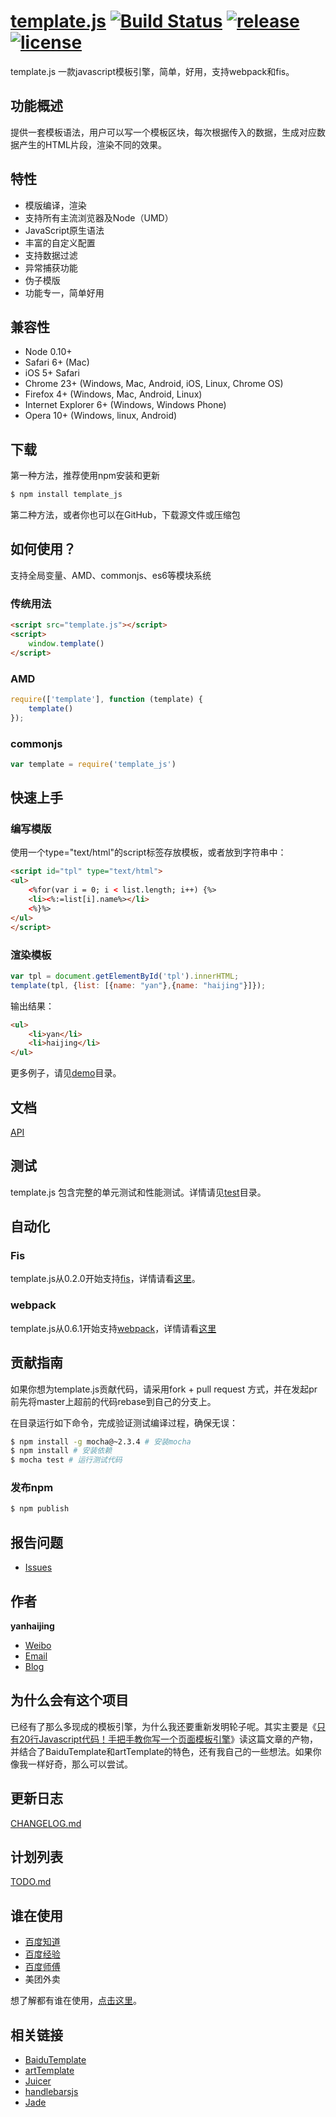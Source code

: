 # [template.js](https://github.com/yanhaijing/template.js) [![Build Status](https://travis-ci.org/yanhaijing/template.js.svg?branch=master)](https://travis-ci.org/yanhaijing/template.js) [![release](https://img.shields.io/badge/release-v0.7.1-orange.svg)](https://github.com/yanhaijing/template.js/releases/tag/v0.7.1) [![license](https://img.shields.io/badge/license-MIT-blue.svg)](https://github.com/yanhaijing/template.js/blob/master/MIT-LICENSE.txt)

template.js 一款javascript模板引擎，简单，好用，支持webpack和fis。

## 功能概述

提供一套模板语法，用户可以写一个模板区块，每次根据传入的数据，生成对应数据产生的HTML片段，渲染不同的效果。

## 特性

- 模版编译，渲染
- 支持所有主流浏览器及Node（UMD）
- JavaScript原生语法
- 丰富的自定义配置
- 支持数据过滤
- 异常捕获功能
- 伪子模版
- 功能专一，简单好用

## 兼容性

- Node 0.10+
- Safari 6+ (Mac)
- iOS 5+ Safari
- Chrome 23+ (Windows, Mac, Android, iOS, Linux, Chrome OS)
- Firefox 4+ (Windows, Mac, Android, Linux)
- Internet Explorer 6+ (Windows, Windows Phone)
- Opera 10+ (Windows, linux, Android)

## 下载
第一种方法，推荐使用npm安装和更新

```bash
$ npm install template_js
```

第二种方法，或者你也可以在GitHub，下载源文件或压缩包

## 如何使用？
支持全局变量、AMD、commonjs、es6等模块系统

### 传统用法

```html
<script src="template.js"></script>
<script>
    window.template()
</script>
```

### AMD

```js
require(['template'], function (template) {
    template()
});
```

### commonjs

```js
var template = require('template_js')
```

## 快速上手

### 编写模版

使用一个type="text/html"的script标签存放模板，或者放到字符串中：

```html
<script id="tpl" type="text/html">
<ul>
    <%for(var i = 0; i < list.length; i++) {%>
    <li><%:=list[i].name%></li>
    <%}%>
</ul>
</script>
```

### 渲染模板

```js
var tpl = document.getElementById('tpl').innerHTML;
template(tpl, {list: [{name: "yan"},{name: "haijing"}]});
```

输出结果：

```html
<ul>
    <li>yan</li>
    <li>haijing</li>
</ul>
```

更多例子，请见[demo](demo)目录。

## 文档

[API](doc/api.md)

## 测试
template.js 包含完整的单元测试和性能测试。详情请见[test](test)目录。

## 自动化
### Fis
template.js从0.2.0开始支持[fis](http://fis.baidu.com/)，详情请看[这里](https://github.com/yanhaijing/fis-parser-template)。

### webpack
template.js从0.6.1开始支持[webpack](http://webpack.github.io/)，详情请看[这里](https://github.com/yanhaijing/template-loader)

## 贡献指南

如果你想为template.js贡献代码，请采用fork + pull request 方式，并在发起pr前先将master上超前的代码rebase到自己的分支上。

在目录运行如下命令，完成验证测试编译过程，确保无误：

```bash
$ npm install -g mocha@~2.3.4 # 安装mocha
$ npm install # 安装依赖
$ mocha test # 运行测试代码
```

### 发布npm

```  bash
$ npm publish
```

## 报告问题

- [Issues](https://github.com/yanhaijing/template.js/issues "report question")

## 作者

**yanhaijing**

- [Weibo](http://weibo.com/yanhaijing1234 "yanhaijing's Weibo")
- [Email](mailto:yanhaijing@yeah.net "yanhaijing's Email")
- [Blog](http://yanhaijing.com "yanhaijing's Blog")

## 为什么会有这个项目

已经有了那么多现成的模板引擎，为什么我还要重新发明轮子呢。其实主要是《[只有20行Javascript代码！手把手教你写一个页面模板引擎](http://blog.jobbole.com/56689/)》读这篇文章的产物，并结合了BaiduTemplate和artTemplate的特色，还有我自己的一些想法。如果你像我一样好奇，那么可以尝试。

## 更新日志

[CHANGELOG.md](CHANGELOG.md)

## 计划列表
[TODO.md](TODO.md)

## 谁在使用
- [百度知道](http://zhidao.baidu.com/)
- [百度经验](http://jingyan.baidu.com/)
- [百度师傅](http://shifu.baidu.com/)
- 美团外卖

想了解都有谁在使用，[点击这里](https://github.com/yanhaijing/template.js/issues/6)。

## 相关链接

- [BaiduTemplate](http://tangram.baidu.com/BaiduTemplate/)
- [artTemplate](https://github.com/aui/artTemplate/)
- [Juicer](http://juicer.name/)
- [handlebarsjs](http://handlebarsjs.com/)
- [Jade](http://jade-lang.com/)
